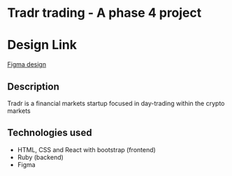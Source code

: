 # Tradr trading - A phase 4 project

# Design Link

[Figma design](https://www.figma.com/file/0HSiGl3dc1WXkCLbLAWgU4/TradR-startup?node-id=10-52)

## Description

Tradr is a financial markets startup focused in day-trading within the crypto markets

## Technologies used

- HTML, CSS and React with bootstrap (frontend)
- Ruby (backend)
- Figma
